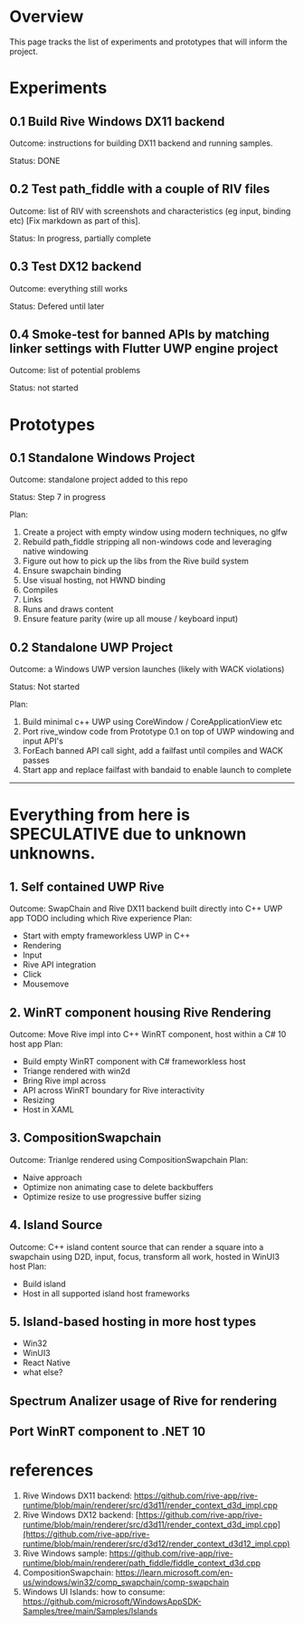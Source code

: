# Overview
This page tracks the list of experiments and prototypes that will inform the project.

# Experiments

## 0.1 Build Rive Windows DX11 backend
Outcome: instructions for building DX11 backend and running samples.

Status: DONE

## 0.2 Test path_fiddle with a couple of RIV files
Outcome: list of RIV with screenshots and characteristics (eg input, binding etc) [Fix markdown as part of this].

Status: In progress, partially complete

## 0.3 Test DX12 backend
Outcome: everything still works

Status: Defered until later

## 0.4 Smoke-test for banned APIs by matching linker settings with Flutter UWP engine project
Outcome: list of potential problems

Status: not started

# Prototypes

## 0.1 Standalone Windows Project
Outcome: standalone project added to this repo

Status: Step 7 in progress

Plan: 
1. Create a project with empty window using modern techniques, no glfw
2. Rebuild path_fiddle stripping all non-windows code and leveraging native windowing
3. Figure out how to pick up the libs from the Rive build system
4. Ensure swapchain binding
5. Use visual hosting, not HWND binding
6. Compiles
7. Links
8. Runs and draws content
9. Ensure feature parity (wire up all mouse / keyboard input)


## 0.2 Standalone UWP Project
Outcome: a Windows UWP version launches (likely with WACK violations)

Status: Not started

Plan:
1. Build minimal c++ UWP using CoreWindow / CoreApplicationView etc
2. Port rive_window code from Prototype 0.1 on top of UWP windowing and input API's
3. ForEach banned API call sight, add a failfast until compiles and WACK passes
4. Start app and replace failfast with bandaid to enable launch to complete

---
# Everything from here is SPECULATIVE due to unknown unknowns.

## 1. Self contained UWP Rive
Outcome: SwapChain and Rive DX11 backend built directly into C++ UWP app
TODO including which Rive experience
Plan:
- Start with empty frameworkless UWP in C++
- Rendering
- Input
- Rive API integration
- Click
- Mousemove


## 2. WinRT component housing Rive Rendering
Outcome: Move Rive impl into C++ WinRT component, host within a C# 10 host app
Plan:
- Build empty WinRT component with C# frameworkless host
- Triange rendered with win2d
- Bring Rive impl across
- API across WinRT boundary for Rive interactivity
- Resizing
- Host in XAML

## 3. CompositionSwapchain
Outcome:  Trianlge rendered using CompositionSwapchain
Plan:
- Naive approach
- Optimize non animating case to delete backbuffers
- Optimize resize to use progressive buffer sizing

## 4. Island Source
Outcome: C++ island content source that can render a square into a swapchain using D2D, input, focus, transform all work, hosted in WinUI3 host
Plan:
- Build island
- Host in all supported island host frameworks

## 5. Island-based hosting in more host types
- Win32
- WinUI3
- React Native
- what else?

## Spectrum Analizer usage of Rive for rendering 
## Port WinRT component to .NET 10

# references
1. Rive Windows DX11 backend: https://github.com/rive-app/rive-runtime/blob/main/renderer/src/d3d11/render_context_d3d_impl.cpp
2. Rive Windows DX12 backend: [https://github.com/rive-app/rive-runtime/blob/main/renderer/src/d3d11/render_context_d3d_impl.cpp](https://github.com/rive-app/rive-runtime/blob/main/renderer/src/d3d12/render_context_d3d12_impl.cpp)
3. Rive Windows sample: https://github.com/rive-app/rive-runtime/blob/main/renderer/path_fiddle/fiddle_context_d3d.cpp
4. CompositionSwapchain: https://learn.microsoft.com/en-us/windows/win32/comp_swapchain/comp-swapchain
5. Windows UI Islands: how to consume: https://github.com/microsoft/WindowsAppSDK-Samples/tree/main/Samples/Islands
